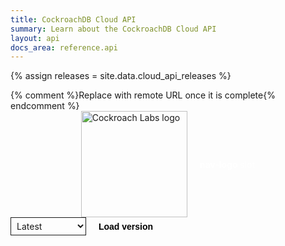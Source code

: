 ```yaml
---
title: CockroachDB Cloud API
summary: Learn about the CockroachDB Cloud API
layout: api
docs_area: reference.api
---
```


{% assign releases = site.data.cloud_api_releases %}

<style>
  rapi-doc::part(section-operation-webhook-method) {
    padding 8px;
    background-color: var(--bg3);
  }
  rapi-doc::part(section-operation-summary) {
    font-size: xx-large;
  }
  rapi-doc {
    --red: #dc3545;
    --pink: #e83e8c;
    --blue: #007bff;
    --green: #28a745;
    --orange: #fd7e14;
    --yellow: #ffc107;
    --purple: #6f42c1;
    --nav-delete-color: var(--red);
    --nav-post-color: var(--green);
    --nav-get-color: var(--blue);
    --nav-put-color: var(--orange);
  }

  .m-btn {
    border: 1px solid var(--primary-color);
    box-shadow: none;
    border-radius: var(--border-radius);
    font-weight: 600;
    display: inline-block;
    padding: 6px 16px;
    font-size: var(--font-size-small);
    outline: 0px;
    line-height: 1;
    text-align: center;
    white-space: nowrap;
    background-color: transparent;
    transition: background-color 0.2s ease 0s;
    user-select: none;
    cursor: pointer;
  }

  .thin-border {
    border-width: 1px;
  }

  .dropdown {
    color: var(--nav-hover-text-color);
    border-color: var(--nav-accent-color);
    background-color: var(--nav-hover-bg-color);
    border-radius: var(--border-radius);
    border-width: 1px;
    font-family: var(--font-mono);
    font-weight: 400;
    font-size: var(--font-size-small);
    transition: border 0.2s ease 0s;
    padding: 4px 5px;
  }
</style>

<script type="text/javascript">
  function changeVersion() {
    selectElement = document.querySelector('#versionSelector');
    selectedVersion = selectElement.value;

    const doc = document.getElementById('rd');

    if (typeof selectedVersion !== 'undefined') {
      doc.loadSpec('https://cockroachlabs.cloud/assets/docs/ccapi_spec_' + selectedVersion + '.json');
    } else {
      doc.loadSpec('https://cockroachlabs.cloud/assets/docs/ccapi_spec_latest.json');
    }
  }
</script>
<div class="apidocs">
  {% comment %}Replace with remote URL once it is complete{% endcomment %}
  <rapi-doc id="rd"
            spec-url = "https://cockroachlabs.cloud/assets/docs/ccapi_spec_latest.json"
            theme = "light"
            text-color = "#242A35"
            primary-color = "#6933FF"
            nav-bg-color = "#fff"
            show-header = "false"
            regular-font = "'SourceSansPro-Regular', sans-serif"
            mono-font = "SFMono-Regular, Menlo, Monaco, Consolas, 'Liberation Mono', 'Courier New', monospace"
            show-method-in-nav-bar = "as-colored-text"
            allow-server-selection = "false"
            use-path-in-nav-bar = "false"
            schema-description-expanded = "true"
            allow-spec-file-download = "true">
    <div slot="nav-logo" style="display: flex; align-items: center; justify-content: center;"> 
      <img src = "https://d33wubrfki0l68.cloudfront.net/1c17b3053b29646cdddc53965186a02179b59842/69991/docs/images/cockroachlabs-logo-170.png" style="width:170px; margin-right: 20px" alt="Cockroach Labs logo"> <span style="color:#fff"> <b>nav-logo</b> slot </span>
    </div>
    <div slot="overview">
      <select class="dropdown" id="versionSelector">
        <option value="latest">Latest</option>
        {% for r in releases %}
          <option value="{{ r.version }}">{{ r.version }}</option>
        {% endfor %}
      </select>
      <button onclick="changeVersion()" class="m-btn thin-border" part="btn btn-outline">Load version</button>
    </div>
  </rapi-doc>
</div>
